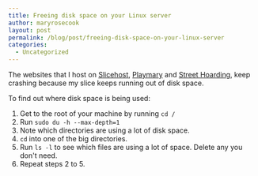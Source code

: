 ```yaml
---
title: Freeing disk space on your Linux server
author: maryrosecook
layout: post
permalink: /blog/post/freeing-disk-space-on-your-linux-server
categories:
  - Uncategorized
---
```

The websites that I host on [Slicehost][1], [Playmary][2] and [Street Hoarding][3], keep crashing because my slice keeps running out of disk space.

To find out where disk space is being used:

1. Get to the root of your machine by running `cd /`  
2. Run `sudo du -h --max-depth=1`  
3. Note which directories are using a lot of disk space.  
4. `cd` into one of the big directories.  
5. Run `ls -l` to see which files are using a lot of space. Delete any you don't need.  
6. Repeat steps 2 to 5.

 [1]: http://slicehost.com
 [2]: http://playmary.com
 [3]: http://streethoarding.com